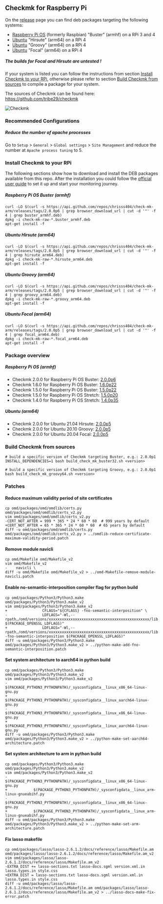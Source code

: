 
## Checkmk for Raspberry Pi

On the [release](https://github.com/chrisss404/check-mk-arm/releases) page you can find deb packages targeting the following systems:

* [Raspberry Pi OS](https://www.raspberrypi.org/downloads/raspberry-pi-os/) (formerly Raspbian) "Buster" (armhf) on a RPi 3 and 4
* [Ubuntu](https://ubuntu.com/download/raspberry-pi/) "Hirsute" (arm64) on a RPi 4
* [Ubuntu](https://ubuntu.com/download/raspberry-pi/) "Groovy" (arm64) on a RPi 4
* [Ubuntu](https://ubuntu.com/download/raspberry-pi/) "Focal" (arm64) on a RPi 4

##### The builds for Focal and Hirsute are untested !

If your system is listed you can follow the instructions from section [Install Checkmk to your RPi](#install-checkmk-to-your-rpi), otherwise please refer to section [Build Checkmk from sources](#build-checkmk-from-sources) to compile a package for your system.

The sources of Checkmk can be found here: https://github.com/tribe29/checkmk

![Checkmk](https://raw.github.com/chrisss404/check-mk-arm/master/data/check_mk.png)

### Recommended Configurations

##### Reduce the number of apache processes

Go to `Setup` > `General` > `Global settings` > `Site Management` and reduce the number at `Apache process tuning` to 5.

### Install Checkmk to your RPi

The following sections show how to download and install the DEB packages available from this repo. After the installation you could follow the [official user guide](https://docs.checkmk.com/latest/en/) to set it up and start your monitoring journey.

##### Raspberry Pi OS Buster (armhf)

    curl -LO $(curl -s https://api.github.com/repos/chrisss404/check-mk-arm/releases/tags/2.0.0p6 | grep browser_download_url | cut -d '"' -f 4 | grep buster_armhf.deb) 
    dpkg -i check-mk-raw-*.buster_armhf.deb
    apt-get install -f

##### Ubuntu Hirsute (arm64)

    curl -LO $(curl -s https://api.github.com/repos/chrisss404/check-mk-arm/releases/tags/2.0.0p5 | grep browser_download_url | cut -d '"' -f 4 | grep hirsute_arm64.deb) 
    dpkg -i check-mk-raw-*.hirsute_arm64.deb
    apt-get install -f
    
##### Ubuntu Groovy (arm64)

    curl -LO $(curl -s https://api.github.com/repos/chrisss404/check-mk-arm/releases/tags/2.0.0p5 | grep browser_download_url | cut -d '"' -f 4 | grep groovy_arm64.deb) 
    dpkg -i check-mk-raw-*.groovy_arm64.deb
    apt-get install -f

##### Ubuntu Focal (arm64)

    curl -LO $(curl -s https://api.github.com/repos/chrisss404/check-mk-arm/releases/tags/2.0.0p5 | grep browser_download_url | cut -d '"' -f 4 | grep focal_arm64.deb) 
    dpkg -i check-mk-raw-*.focal_arm64.deb
    apt-get install -f

### Package overview

##### Raspberry Pi OS (armhf)

* Checkmk 2.0.0 for Raspberry Pi OS Buster: [2.0.0p6](https://github.com/chrisss404/check-mk-arm/releases/tag/2.0.0p6)
* Checkmk 1.6.0 for Raspberry Pi OS Buster: [1.6.0p22](https://github.com/chrisss404/check-mk-arm/releases/tag/1.6.0p22)
* Checkmk 1.5.0 for Raspberry Pi OS Buster: [1.5.0p22](https://github.com/chrisss404/check-mk-arm/releases/tag/1.5.0p22)
* Checkmk 1.5.0 for Raspberry Pi OS Stretch: [1.5.0p20](https://github.com/chrisss404/check-mk-arm/releases/tag/1.5.0p20)
* Checkmk 1.4.0 for Raspberry Pi OS Stretch: [1.4.0p35](https://github.com/chrisss404/check-mk-arm/releases/tag/1.4.0p35)

##### Ubuntu (arm64)

* Checkmk 2.0.0 for Ubuntu 21.04 Hirsute: [2.0.0p5](https://github.com/chrisss404/check-mk-arm/releases/tag/2.0.0p5)
* Checkmk 2.0.0 for Ubuntu 20.10 Groovy: [2.0.0p5](https://github.com/chrisss404/check-mk-arm/releases/tag/2.0.0p5)
* Checkmk 2.0.0 for Ubuntu 20.04 Focal: [2.0.0p5](https://github.com/chrisss404/check-mk-arm/releases/tag/2.0.0p5)

### Build Checkmk from sources

    # build a specific version of Checkmk targeting Buster, e.g.: 2.0.0p1
    INSTALL_DEPENDENCIES=1 bash build_check_mk_buster32.sh <version>

    # build a specific version of Checkmk targeting Groovy, e.g.: 2.0.0p1
    bash build_check_mk_groovy64.sh <version>

### Patches

#### Reduce maximum validity period of site certificates

    cp omd/packages/omd/omdlib/certs.py omd/packages/omd/omdlib/certs_v2.py
    vim omd/packages/omd/omdlib/certs_v2.py
    -CERT_NOT_AFTER = 999 * 365 * 24 * 60 * 60  # 999 years by default
    +CERT_NOT_AFTER = 65 * 365 * 24 * 60 * 60  # 65 years by default
    diff -u omd/packages/omd/omdlib/certs.py omd/packages/omd/omdlib/certs_v2.py > ../omdlib-reduce-certificate-maximum-validity-period.patch

#### Remove module navicli

    cp omd/Makefile omd/Makefile_v2
    vim omd/Makefile_v2
    -    navicli \
    diff -u omd/Makefile omd/Makefile_v2 > ../omd-Makefile-remove-module-navicli.patch

#### Enable no-semantic-interposition compiler flag for python build

    cp omd/packages/Python3/Python3.make omd/packages/Python3/Python3.make_v2
    vim omd/packages/Python3/Python3.make_v2
    +                CFLAGS="${CFLAGS} -fno-semantic-interposition" \
    -                LDFLAGS="-Wl,--rpath,/omd/versions/xxxxxxxxxxxxxxxxxxxxxxxxxxxxxxxxxxxxxxxxxxxxxx/lib $(PACKAGE_OPENSSL_LDFLAGS)"
    +                LDFLAGS="-Wl,--rpath,/omd/versions/xxxxxxxxxxxxxxxxxxxxxxxxxxxxxxxxxxxxxxxxxxxxxx/lib -fno-semantic-interposition $(PACKAGE_OPENSSL_LDFLAGS)"
    diff -u omd/packages/Python3/Python3.make omd/packages/Python3/Python3.make_v2 > ../python-make-add-fno-semantic-interposition.patch

#### Set system architecture to aarch64 in python build

    cp omd/packages/Python3/Python3.make omd/packages/Python3/Python3.make_v2
    vim omd/packages/Python3/Python3.make_v2
    -            $(PACKAGE_PYTHON3_PYTHONPATH)/_sysconfigdata__linux_x86_64-linux-gnu.py
    +            $(PACKAGE_PYTHON3_PYTHONPATH)/_sysconfigdata__linux_aarch64-linux-gnu.py
    -            $(PACKAGE_PYTHON3_PYTHONPATH)/_sysconfigdata__linux_x86_64-linux-gnu.py
    +            $(PACKAGE_PYTHON3_PYTHONPATH)/_sysconfigdata__linux_aarch64-linux-gnu.py
    diff -u omd/packages/Python3/Python3.make omd/packages/Python3/Python3.make_v2 > ../python-make-set-aarch64-architecture.patch

#### Set system architecture to arm in python build

    cp omd/packages/Python3/Python3.make omd/packages/Python3/Python3.make_v2
    vim omd/packages/Python3/Python3.make_v2
    -            $(PACKAGE_PYTHON3_PYTHONPATH)/_sysconfigdata__linux_x86_64-linux-gnu.py
    +            $(PACKAGE_PYTHON3_PYTHONPATH)/_sysconfigdata__linux_arm-linux-gnueabihf.py
    -            $(PACKAGE_PYTHON3_PYTHONPATH)/_sysconfigdata__linux_x86_64-linux-gnu.py
    +            $(PACKAGE_PYTHON3_PYTHONPATH)/_sysconfigdata__linux_arm-linux-gnueabihf.py
    diff -u omd/packages/Python3/Python3.make omd/packages/Python3/Python3.make_v2 > ../python-make-set-arm-architecture.patch

#### Fix lasso makefile

    cp omd/packages/lasso/lasso-2.6.1.2/docs/reference/lasso/Makefile.am omd/packages/lasso/lasso-2.6.1.2/docs/reference/lasso/Makefile.am_v2
    vim omd/packages/lasso/lasso-2.6.1.2/docs/reference/lasso/Makefile.am_v2
    -EXTRA_DIST += lasso-sections.txt lasso-docs.sgml version.xml.in lasso.types.in style.css
    +EXTRA_DIST = lasso-sections.txt lasso-docs.sgml version.xml.in lasso.types.in style.css
    diff -u omd/packages/lasso/lasso-2.6.1.2/docs/reference/lasso/Makefile.am omd/packages/lasso/lasso-2.6.1.2/docs/reference/lasso/Makefile.am_v2 > ../lasso-docs-make-fix-error.patch
